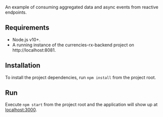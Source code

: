 
An example of consuming aggregated data and async events from reactive endpoints.

## Requirements
- Node.js v10+.
- A running instance of the currencies-rx-backend project on http://localhost:8081.

## Installation
To install the project dependencies, run `npm install` from the project root.

## Run

Execute `npm start` from the project root and the application will show up at [localhost:3000](localhost:3000).

